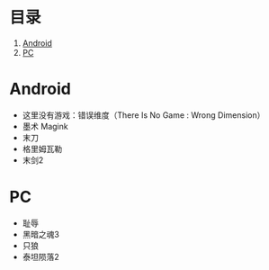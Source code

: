 
# &#30446;&#24405;

1.  [Android](#orgb7c9b17)
2.  [PC](#orgf5311fe)



<a id="orgb7c9b17"></a>

# Android

-   这里没有游戏：错误维度（There Is No Game : Wrong Dimension）
-   墨术 Magink
-   末刀
-   格里姆瓦勒
-   末剑2


<a id="orgf5311fe"></a>

# PC

-   耻辱
-   黑暗之魂3
-   只狼
-   泰坦陨落2

